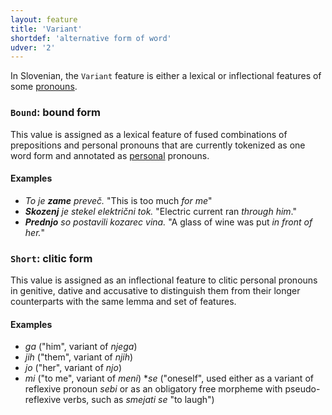 ```yaml
---
layout: feature
title: 'Variant'
shortdef: 'alternative form of word'
udver: '2'
---
```


In Slovenian, the `Variant` feature is either a lexical or inflectional features of some [pronouns](PRON).

### <a name="Bound">`Bound`</a>: bound form

This value is assigned as a lexical feature of fused combinations of prepositions and personal pronouns that are currently tokenized as one word form and annotated as [personal](PronType) pronouns.

#### Examples

* _To je <b>zame</b> preveč._ "This is too much _for me_"
* _<b>Skozenj</b> je stekel električni tok._ "Electric current ran _through him_."
* _<b>Prednjo</b> so postavili kozarec vina._ "A glass of wine was put _in front of her._"

### <a name="Short">`Short`</a>: clitic form

This value is assigned as an inflectional feature to clitic personal pronouns in genitive, dative and accusative to distinguish them from their longer counterparts with the same lemma and set of features.

#### Examples
* _ga_ ("him", variant of _njega_)
* _jih_ ("them", variant of _njih_)
* _jo_ ("her", variant of _njo_)
* _mi_ ("to me", variant of _meni_)
*_se_ ("oneself", used either as a variant of reflexive pronoun _sebi_ or as an obligatory free morpheme with pseudo-reflexive verbs, such as _smejati se_ "to laugh")
<!-- Interlanguage links updated Po 6. listopadu 2023, 21:42:11 CET -->
